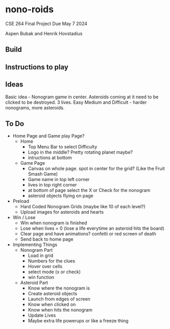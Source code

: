 # nono-roids

CSE 264 Final Project
Due May 7 2024

Aspen Bubak and Henrik Hovstadius

## Build

## Instructions to play

## Ideas

Basic idea - Nonogram game in center. Asteroids coming at it need to be clicked to be destroyed. 3 lives. Easy Medium and Difficult - harder nonograms, more asteroids.

## To Do

- Home Page and Game play Page?
  - Home
    - Top Menu Bar to select Difficulty
    - Logo in the middle? Pretty rotating planet maybe?
    - intructions at bottom
  - Game Page
    - Canvas on whole page. spot in center for the grid? (Like the Fruit Smash Game)
    - Game name in top left corner
    - lives in top right corner
    - at bottom of page select the X or Check for the nonogram
    - asteroid objects flying on page
- Preload
  - Hard Coded Nonogram Grids (maybe like 10 of each level?)
  - Upload images for asteroids and hearts
- Win / Lose
  - Win when nonogram is finished
  - Lose when lives = 0 (lose a life everytime an asteroid hits the board)
  - Clear page and have animations? confetti or red screen of death
  - Send back to home page
- Implementing Things
  - Nonogram Part
    - Load in grid
    - Numbers for the clues
    - Hover over cells
    - select mode (x or check)
    - win function
  - Asteroid Part
    - Know where the nonogram is
    - Create asteroid objects
    - Launch from edges of screen
    - Know when clicked on
    - Know when hits the nonogram
    - Update Lives
    - Maybe extra life powerups or like a freeze thing


